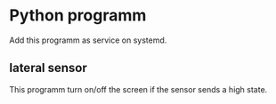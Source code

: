 # Python programm

Add this programm as service on systemd.

## lateral sensor

This programm turn on/off the screen if the sensor sends a high state.
